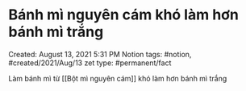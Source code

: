 ---
---

# Bánh mì nguyên cám khó làm hơn bánh mì trắng

Created: August 13, 2021 5:31 PM
Notion tags: #notion, #created/2021/Aug/13
zet type: #permanent/fact

Làm bánh mì từ [[Bột mì nguyên cám]] khó làm hơn bánh mì trắng